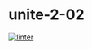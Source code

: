 # unite-2-02
[![linter](https://github.com/<unite2-02>/<REPOSITORY>/workflows/linter/badge.svg)](https://github.com/marketplace/actions/super-linter) 
